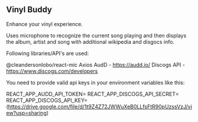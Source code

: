 
## Vinyl Buddy

Enhance your vinyl experience.

Uses microphone to recognize the current song playing and then displays the album, artist and song with additional wikipedia and disgocs info.

Following libraries/API's are used:

@cleandersonlobo/react-mic
Axios
AudD - https://audd.io/
Discogs API - https://www.discogs.com/developers

You need to provide valid api keys in your environment variables like this:

REACT_APP_AUDD_API_TOKEN=
REACT_APP_DISCOGS_API_SECRET=
REACT_APP_DISCOGS_API_KEY=
(https://drive.google.com/file/d/1t9Z4Z72JWWuXeB0LLfsFtR90pUzssVzJ/view?usp=sharing)
